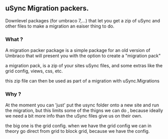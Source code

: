 ## uSync Migration packers.

Downlevel packages (for umbraco 7,...) that let you get a zip of uSync and other files to make a migration an eaiser thing to do. 

### What ? 

A migration packer package is a simple package for an old version of Umbraco that will present you with the option to create a "migration pack"

a migration pack, is a zip of your sites uSync files, and some extras like the grid config, views, css, etc.

this zip file can then be used as part of a migration with uSync.Migrations

### Why ?

At the moment you can 'just' put the usync folder onto a new site and run the migration, but this 
limits some of the thigns we can do , because ideally we need a bit more info than the uSync files
give us on their own. 

the big one is the grid config. when we have the grid config we can in theory go direct from grid
to block grid, because we have the config.


